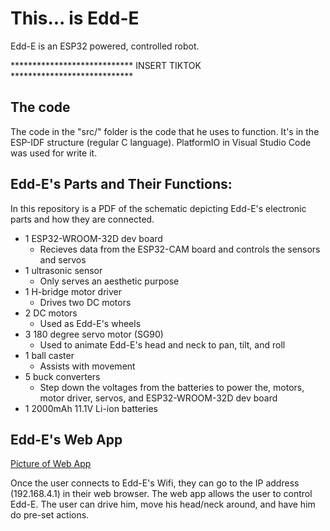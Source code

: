# This... is Edd-E

Edd-E is an ESP32 powered, controlled robot. 

**************************** INSERT TIKTOK ****************************

## The code

The code in the "src/" folder is the code that he uses to function. It's in the ESP-IDF structure (regular C language). PlatformIO in Visual Studio Code was used for write it.

## Edd-E's Parts and Their Functions:

In this repository is a PDF of the schematic depicting Edd-E's electronic parts and how they are connected.
* 1 ESP32-WROOM-32D dev board
  * Recieves data from the ESP32-CAM board and controls the sensors and servos
* 1 ultrasonic sensor
  * Only serves an aesthetic purpose
* 1 H-bridge motor driver
  * Drives two DC motors
* 2 DC motors
  * Used as Edd-E's wheels
* 3 180 degree servo motor (SG90)
  * Used to animate Edd-E's head and neck to pan, tilt, and roll
* 1 ball caster
  * Assists with movement
* 5 buck converters
  * Step down the voltages from the batteries to power the, motors, motor driver, servos, and ESP32-WROOM-32D dev board
* 1 2000mAh 11.1V Li-ion batteries


## Edd-E's Web App

[Picture of Web App](https://user-images.githubusercontent.com/55719532/211341296-f740c9db-17cb-41c8-87d2-3f5b30d0fd1e.png)

Once the user connects to Edd-E's Wifi, they can go to the IP address (192.168.4.1) in their web browser. The web app allows the user to control Edd-E. The user can drive him, move his head/neck around, and have him do pre-set actions.


